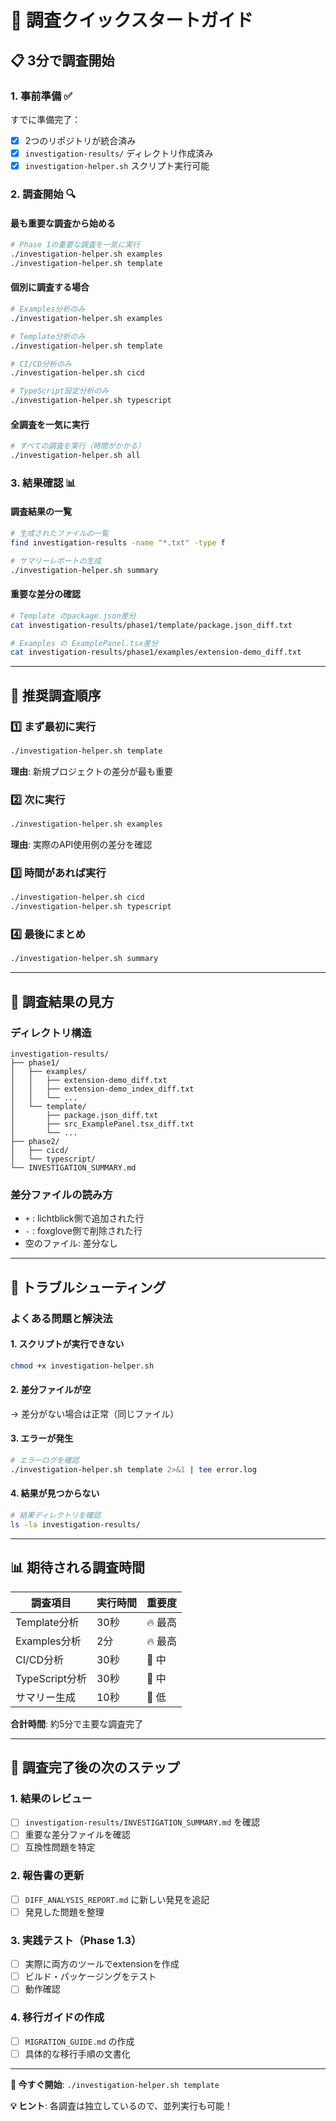 # 🚀 調査クイックスタートガイド

## 📋 3分で調査開始

### 1. 事前準備 ✅
すでに準備完了：
- [x] 2つのリポジトリが統合済み
- [x] `investigation-results/` ディレクトリ作成済み
- [x] `investigation-helper.sh` スクリプト実行可能

### 2. 調査開始 🔍

#### 最も重要な調査から始める
```bash
# Phase 1の重要な調査を一気に実行
./investigation-helper.sh examples
./investigation-helper.sh template
```

#### 個別に調査する場合
```bash
# Examples分析のみ
./investigation-helper.sh examples

# Template分析のみ  
./investigation-helper.sh template

# CI/CD分析のみ
./investigation-helper.sh cicd

# TypeScript設定分析のみ
./investigation-helper.sh typescript
```

#### 全調査を一気に実行
```bash
# すべての調査を実行（時間がかかる）
./investigation-helper.sh all
```

### 3. 結果確認 📊

#### 調査結果の一覧
```bash
# 生成されたファイルの一覧
find investigation-results -name "*.txt" -type f

# サマリーレポートの生成
./investigation-helper.sh summary
```

#### 重要な差分の確認
```bash
# Template のpackage.json差分
cat investigation-results/phase1/template/package.json_diff.txt

# Examples の ExamplePanel.tsx差分
cat investigation-results/phase1/examples/extension-demo_diff.txt
```

---

## 🎯 推奨調査順序

### 1️⃣ **まず最初に実行**
```bash
./investigation-helper.sh template
```
**理由**: 新規プロジェクトの差分が最も重要

### 2️⃣ **次に実行**
```bash
./investigation-helper.sh examples
```
**理由**: 実際のAPI使用例の差分を確認

### 3️⃣ **時間があれば実行**
```bash
./investigation-helper.sh cicd
./investigation-helper.sh typescript
```

### 4️⃣ **最後にまとめ**
```bash
./investigation-helper.sh summary
```

---

## 📁 調査結果の見方

### ディレクトリ構造
```
investigation-results/
├── phase1/
│   ├── examples/
│   │   ├── extension-demo_diff.txt
│   │   ├── extension-demo_index_diff.txt
│   │   └── ...
│   └── template/
│       ├── package.json_diff.txt
│       ├── src_ExamplePanel.tsx_diff.txt
│       └── ...
├── phase2/
│   ├── cicd/
│   └── typescript/
└── INVESTIGATION_SUMMARY.md
```

### 差分ファイルの読み方
- `+` : lichtblick側で追加された行
- `-` : foxglove側で削除された行
- 空のファイル: 差分なし

---

## 🔧 トラブルシューティング

### よくある問題と解決法

#### 1. スクリプトが実行できない
```bash
chmod +x investigation-helper.sh
```

#### 2. 差分ファイルが空
→ 差分がない場合は正常（同じファイル）

#### 3. エラーが発生
```bash
# エラーログを確認
./investigation-helper.sh template 2>&1 | tee error.log
```

#### 4. 結果が見つからない
```bash
# 結果ディレクトリを確認
ls -la investigation-results/
```

---

## 📊 期待される調査時間

| 調査項目 | 実行時間 | 重要度 |
|---------|----------|--------|
| Template分析 | 30秒 | 🔥 最高 |
| Examples分析 | 2分 | 🔥 最高 |
| CI/CD分析 | 30秒 | 🔶 中 |
| TypeScript分析 | 30秒 | 🔶 中 |
| サマリー生成 | 10秒 | 🔷 低 |

**合計時間**: 約5分で主要な調査完了

---

## 🎉 調査完了後の次のステップ

### 1. 結果のレビュー
- [ ] `investigation-results/INVESTIGATION_SUMMARY.md` を確認
- [ ] 重要な差分ファイルを確認
- [ ] 互換性問題を特定

### 2. 報告書の更新
- [ ] `DIFF_ANALYSIS_REPORT.md` に新しい発見を追記
- [ ] 発見した問題を整理

### 3. 実践テスト（Phase 1.3）
- [ ] 実際に両方のツールでextensionを作成
- [ ] ビルド・パッケージングをテスト
- [ ] 動作確認

### 4. 移行ガイドの作成
- [ ] `MIGRATION_GUIDE.md` の作成
- [ ] 具体的な移行手順の文書化

---

**🎯 今すぐ開始**: `./investigation-helper.sh template`

**💡 ヒント**: 各調査は独立しているので、並列実行も可能！ 